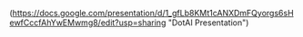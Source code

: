 (https://docs.google.com/presentation/d/1_gfLb8KMt1cANXDmFQyorgs6sHewfCccfAhYwEMwmg8/edit?usp=sharing "DotAI Presentation")
